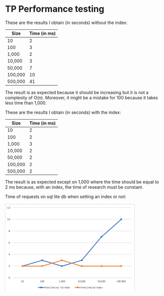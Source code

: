 # TP Performance testing

These are the results I obtain (in seconds) without the index:

| Size    | Time (in ms) |
|---------|--------------|
| 10      | 2            |
| 100     | 3            |
| 1,000   | 2            |
| 10,000  | 3            |
| 50,000  | 7            |
| 100,000 | 10           |
| 500,000 | 41           |

The result is as expected because it should be increasing but it is not a complexity of O(n).
Moreover, it might be a mistake for 100 because it takes less time than 1,000.

These are the results I obtain (in seconds) with the index:

| Size    | Time (in ms) |
|---------|--------------|
| 10      | 2            |
| 100     | 2            |
| 1,000   | 3            |
| 10,000  | 2            |
| 50,000  | 2            |
| 100,000 | 2            |
| 500,000 | 2            |

The result is as expected except on 1,000 where the time should be equal to 2 ms because, with an index, the time of research must be constant.

Time of requests on sql lite db when setting an index or not:

![img.png](img.png)

